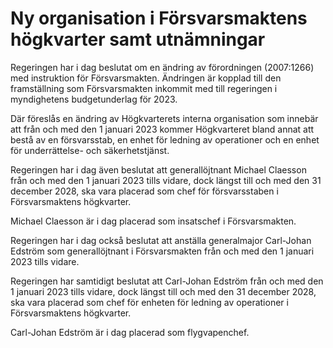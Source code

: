 # Ny organisation i Försvarsmaktens högkvarter samt utnämningar

Regeringen har i dag beslutat om en ändring av förordningen (2007:1266) med instruktion för Försvarsmakten. Ändringen är kopplad till den framställning som Försvarsmakten inkommit med till regeringen i myndighetens budgetunderlag för 2023.

Där föreslås en ändring av Högkvarterets interna organisation som innebär att från och med den 1 januari 2023 kommer Högkvarteret bland annat att bestå av en försvarsstab, en enhet för ledning av operationer och en enhet för underrättelse- och säkerhetstjänst.

Regeringen har i dag även beslutat att generallöjtnant Michael Claesson från och med den 1 januari 2023 tills vidare, dock längst till och med den 31 december 2028, ska vara placerad som chef för försvarsstaben i Försvarsmaktens högkvarter.

Michael Claesson är i dag placerad som insatschef i Försvarsmakten.

Regeringen har i dag också beslutat att anställa generalmajor Carl-Johan Edström som generallöjtnant i Försvarsmakten från och med den 1 januari 2023 tills vidare.

Regeringen har samtidigt beslutat att Carl-Johan Edström från och med den 1 januari 2023 tills vidare, dock längst till och med den 31 december 2028, ska vara placerad som chef för enheten för ledning av operationer i Försvarsmaktens högkvarter.

Carl-Johan Edström är i dag placerad som flygvapenchef.

